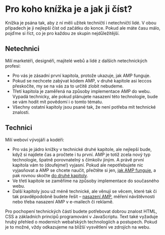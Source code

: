 # Pro koho knížka je a jak ji číst?

Knížka je psána tak, aby z ní měli užitek techničtí i netechničtí lidé. V obou případech je ji nejlepší číst od začátku do konce. Pokud ale máte času málo, pojďme si říct, co je pro každou ze skupin nejdůležitější.

## Netechnici

Milí marketéři, designéři, majitelé webů a lidé z dalších netechnických profesí:

* Pro vás je zásadní první kapitola, protože ukazuje, jak AMP funguje.
* Pokud se nechcete zabývat kódem AMP, v druhé kapitole asi leccos přeskočíte, my se na vás za to určitě zlobit nebudeme.
* Třetí kapitola je zaměřená na způsoby implementace AMP do webu. Vypadá technicky, ale pokud plánujete nasazení této technologie, bude se vám hodit mít povědomí i o tomto tématu.
* Všechny ostatní kapitoly jsou psané tak, že není potřeba mít technické znalosti.

## Technici

Milí weboví vývojáři a kodéři:

* Pro vás je jádro knížky v technické druhé kapitole, ale nejlepší bude, když si najdete čas a pročtete i tu první. AMP je totiž zcela nový typ technologie, špatně porovnatelný s čímkoliv jiným. A právě první kapitola vám to (doufejme!) vyjasní. Pokud ale nepotřebujete nic vyjasňovat a AMP se chcete naučit, přečtěte si jen, [jak AMP funguje](amp-fungovani.md), a pak rovnou skočte [do druhé kapitoly](2-uvod.md).
* Ve třetí kapitole se zaměříme na způsoby implementace do současného webu.
* Další kapitoly jsou už méně technické, ale věnují se věcem, které tak či tak pravděpodobně budete řešit – [nasazení AMP](amp-je-pro-vas.md), měření návštěvnosti nebo třeba nasazení AMP v e-mailech či reklamě.

Pro pochopení technických částí budete potřebovat dobrou znalost HTML, CSS a základních principů programování v JavaScriptu. Text také vyžaduje hrubý přehled o moderních webařských technologiích a postupech. Pokud je to možné, vždy odkazujeme na bližší vysvětlení ve zdrojích na webu.
